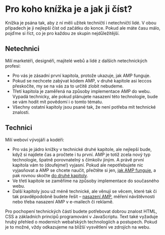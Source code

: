 # Pro koho knížka je a jak ji číst?

Knížka je psána tak, aby z ní měli užitek techničtí i netechničtí lidé. V obou případech je ji nejlepší číst od začátku do konce. Pokud ale máte času málo, pojďme si říct, co je pro každou ze skupin nejdůležitější.

## Netechnici

Milí marketéři, designéři, majitelé webů a lidé z dalších netechnických profesí:

* Pro vás je zásadní první kapitola, protože ukazuje, jak AMP funguje.
* Pokud se nechcete zabývat kódem AMP, v druhé kapitole asi leccos přeskočíte, my se na vás za to určitě zlobit nebudeme.
* Třetí kapitola je zaměřená na způsoby implementace AMP do webu. Vypadá technicky, ale pokud plánujete nasazení této technologie, bude se vám hodit mít povědomí i o tomto tématu.
* Všechny ostatní kapitoly jsou psané tak, že není potřeba mít technické znalosti.

## Technici

Milí weboví vývojáři a kodéři:

* Pro vás je jádro knížky v technické druhé kapitole, ale nejlepší bude, když si najdete čas a pročtete i tu první. AMP je totiž zcela nový typ technologie, špatně porovnatelný s čímkoliv jiným. A právě první kapitola vám to (doufejme!) vyjasní. Pokud ale nepotřebujete nic vyjasňovat a AMP se chcete naučit, přečtěte si jen, [jak AMP funguje](amp-fungovani.md), a pak rovnou skočte [do druhé kapitoly](2-uvod.md).
* Ve třetí kapitole se zaměříme na způsoby implementace do současného webu.
* Další kapitoly jsou už méně technické, ale věnují se věcem, které tak či tak pravděpodobně budete řešit – [nasazení AMP](amp-je-pro-vas.md), měření návštěvnosti nebo třeba nasazení AMP v e-mailech či reklamě.

Pro pochopení technických částí budete potřebovat dobrou znalost HTML, CSS a základních principů programování v JavaScriptu. Text také vyžaduje hrubý přehled o moderních webařských technologiích a postupech. Pokud je to možné, vždy odkazujeme na bližší vysvětlení ve zdrojích na webu.
